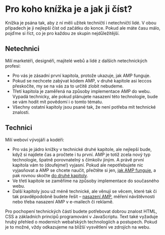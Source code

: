 # Pro koho knížka je a jak ji číst?

Knížka je psána tak, aby z ní měli užitek techničtí i netechničtí lidé. V obou případech je ji nejlepší číst od začátku do konce. Pokud ale máte času málo, pojďme si říct, co je pro každou ze skupin nejdůležitější.

## Netechnici

Milí marketéři, designéři, majitelé webů a lidé z dalších netechnických profesí:

* Pro vás je zásadní první kapitola, protože ukazuje, jak AMP funguje.
* Pokud se nechcete zabývat kódem AMP, v druhé kapitole asi leccos přeskočíte, my se na vás za to určitě zlobit nebudeme.
* Třetí kapitola je zaměřená na způsoby implementace AMP do webu. Vypadá technicky, ale pokud plánujete nasazení této technologie, bude se vám hodit mít povědomí i o tomto tématu.
* Všechny ostatní kapitoly jsou psané tak, že není potřeba mít technické znalosti.

## Technici

Milí weboví vývojáři a kodéři:

* Pro vás je jádro knížky v technické druhé kapitole, ale nejlepší bude, když si najdete čas a pročtete i tu první. AMP je totiž zcela nový typ technologie, špatně porovnatelný s čímkoliv jiným. A právě první kapitola vám to (doufejme!) vyjasní. Pokud ale nepotřebujete nic vyjasňovat a AMP se chcete naučit, přečtěte si jen, [jak AMP funguje](amp-fungovani.md), a pak rovnou skočte [do druhé kapitoly](2-uvod.md).
* Ve třetí kapitole se zaměříme na způsoby implementace do současného webu.
* Další kapitoly jsou už méně technické, ale věnují se věcem, které tak či tak pravděpodobně budete řešit – [nasazení AMP](amp-je-pro-vas.md), měření návštěvnosti nebo třeba nasazení AMP v e-mailech či reklamě.

Pro pochopení technických částí budete potřebovat dobrou znalost HTML, CSS a základních principů programování v JavaScriptu. Text také vyžaduje hrubý přehled o moderních webařských technologiích a postupech. Pokud je to možné, vždy odkazujeme na bližší vysvětlení ve zdrojích na webu.
